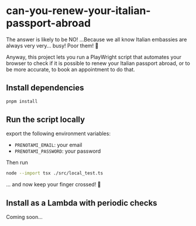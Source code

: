 # can-you-renew-your-italian-passport-abroad

The answer is likely to be NO! ...Because we all know Italian embassies are
always very very... busy! Poor them! 🥹

Anyway, this project lets you run a PlayWright script that automates your
browser to check if it is possible to renew your Italian passport abroad, or to
be more accurate, to book an appointment to do that.

## Install dependencies

```bash
pnpm install
```

## Run the script locally

export the following environment variables:

- `PRENOTAMI_EMAIL`: your email
- `PRENOTAMI_PASSWORD`: your password

Then run

```bash
node --import tsx ./src/local_test.ts
```

... and now keep your finger crossed! 🤞

## Install as a Lambda with periodic checks

Coming soon...
